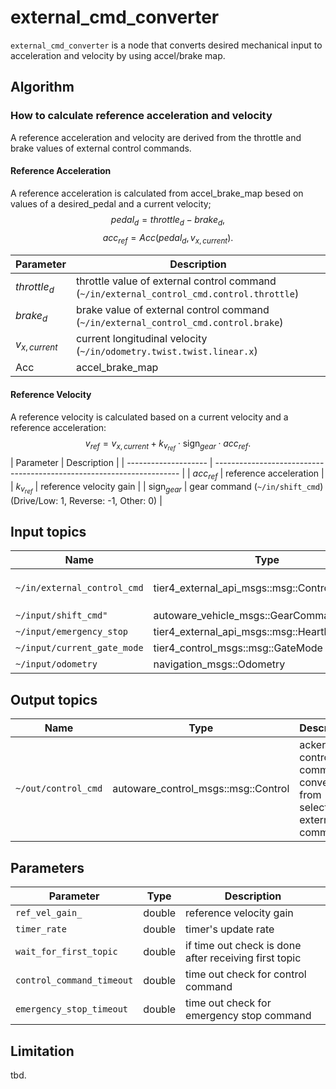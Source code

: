 # external_cmd_converter

`external_cmd_converter` is a node that converts desired mechanical input to acceleration and velocity by using accel/brake map.

## Algorithm
### How to calculate reference acceleration and velocity
A reference acceleration and velocity are derived from the throttle and brake values of external control commands.
#### Reference Acceleration
A reference acceleration is calculated from accel_brake_map besed on values of a desired_pedal and a current velocity;
$$ pedal_d = throttle_d - brake_d, $$
$$ acc_{ref} = Acc(pedal_d, v_{x,current}). $$

| Parameter       | Description                                                                               |
| --------------- | ----------------------------------------------------------------------------------------- |
| $throttle_d$    | throttle value of external control command (`~/in/external_control_cmd.control.throttle`) |
| $brake_d$       | brake value of external control command (`~/in/external_control_cmd.control.brake`)       |
| $v_{x,current}$ | current longitudinal velocity (`~/in/odometry.twist.twist.linear.x`)                      |
| Acc             | accel_brake_map                                                                           |
#### Reference Velocity
A reference velocity is calculated based on a current velocity and a reference acceleration:
$$ v_{ref} =
    v_{x,current} + k_{v_{ref}} \cdot \text{sign}_{gear} \cdot acc_{ref}.$$
| Parameter            | Description                                                           |
| -------------------- | --------------------------------------------------------------------- |
| $acc_{ref}$          | reference acceleration                                                |
| $k_{v_{ref}}$        | reference velocity gain                                               |
| $\text{sign}_{gear}$ | gear command (`~/in/shift_cmd`) (Drive/Low: 1, Reverse: -1, Other: 0) |

## Input topics

| Name                        | Type                                         | Description                                                                                                       |
| --------------------------- | -------------------------------------------- | ----------------------------------------------------------------------------------------------------------------- |
| `~/in/external_control_cmd` | tier4_external_api_msgs::msg::ControlCommand | target `throttle/brake/steering_angle/steering_angle_velocity` is necessary to calculate desired control command. |
| `~/input/shift_cmd"`        | autoware_vehicle_msgs::GearCommand           | current command of gear.                                                                                          |
| `~/input/emergency_stop`    | tier4_external_api_msgs::msg::Heartbeat      | emergency heart beat for external command.                                                                        |
| `~/input/current_gate_mode` | tier4_control_msgs::msg::GateMode            | topic for gate mode.                                                                                              |
| `~/input/odometry`          | navigation_msgs::Odometry                    | twist topic in odometry is used.                                                                                  |

## Output topics

| Name                | Type                                | Description                                                        |
| ------------------- | ----------------------------------- | ------------------------------------------------------------------ |
| `~/out/control_cmd` | autoware_control_msgs::msg::Control | ackermann control command converted from selected external command |

## Parameters

| Parameter                 | Type   | Description                                           |
| ------------------------- | ------ | ----------------------------------------------------- |
| `ref_vel_gain_`           | double | reference velocity gain                               |
| `timer_rate`              | double | timer's update rate                                   |
| `wait_for_first_topic`    | double | if time out check is done after receiving first topic |
| `control_command_timeout` | double | time out check for control command                    |
| `emergency_stop_timeout`  | double | time out check for emergency stop command             |

## Limitation

tbd.
